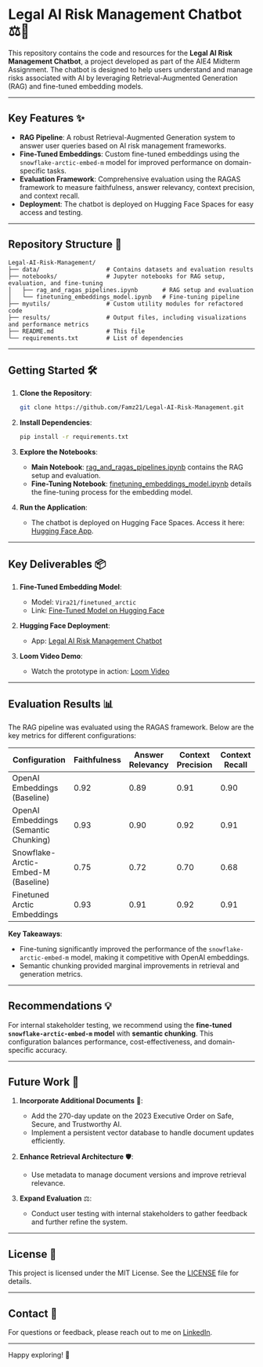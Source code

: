 # Legal AI Risk Management Chatbot ⚖️🚨

This repository contains the code and resources for the **Legal AI Risk Management Chatbot**, a project developed as part of the AIE4 Midterm Assignment. The chatbot is designed to help users understand and manage risks associated with AI by leveraging Retrieval-Augmented Generation (RAG) and fine-tuned embedding models.

---

## Key Features ✨

- **RAG Pipeline**: A robust Retrieval-Augmented Generation system to answer user queries based on AI risk management frameworks.
- **Fine-Tuned Embeddings**: Custom fine-tuned embeddings using the `snowflake-arctic-embed-m` model for improved performance on domain-specific tasks.
- **Evaluation Framework**: Comprehensive evaluation using the RAGAS framework to measure faithfulness, answer relevancy, context precision, and context recall.
- **Deployment**: The chatbot is deployed on Hugging Face Spaces for easy access and testing.

---

## Repository Structure 📂

```
Legal-AI-Risk-Management/
├── data/                   # Contains datasets and evaluation results
├── notebooks/              # Jupyter notebooks for RAG setup, evaluation, and fine-tuning
│   ├── rag_and_ragas_pipelines.ipynb       # RAG setup and evaluation
│   └── finetuning_embeddings_model.ipynb   # Fine-tuning pipeline
├── myutils/                # Custom utility modules for refactored code
├── results/                # Output files, including visualizations and performance metrics
├── README.md               # This file
└── requirements.txt        # List of dependencies
```

---

## Getting Started 🛠️

1. **Clone the Repository**:
   ```bash
   git clone https://github.com/Famz21/Legal-AI-Risk-Management.git
   ```

2. **Install Dependencies**:
   ```bash
   pip install -r requirements.txt
   ```

3. **Explore the Notebooks**:
   - **Main Notebook**: [rag_and_ragas_pipelines.ipynb](rag_and_ragas_pipelines.ipynb) contains the RAG setup and evaluation.
   - **Fine-Tuning Notebook**: [finetuning_embeddings_model.ipynb](finetuning_embeddings_model.ipynb) details the fine-tuning process for the embedding model.

4. **Run the Application**:
   - The chatbot is deployed on Hugging Face Spaces. Access it here: [Hugging Face App](https://huggingface.co/spaces/Vira21/Legal_AI_Risk_Management).

---

## Key Deliverables 📦

1. **Fine-Tuned Embedding Model**:
   - Model: `Vira21/finetuned_arctic`
   - Link: [Fine-Tuned Model on Hugging Face](https://huggingface.co/Vira21/finetuned_arctic)

2. **Hugging Face Deployment**:
   - App: [Legal AI Risk Management Chatbot](https://huggingface.co/spaces/Vira21/Legal_AI_Risk_Management)

3. **Loom Video Demo**:
   - Watch the prototype in action: [Loom Video]()

---

## Evaluation Results 📊

The RAG pipeline was evaluated using the RAGAS framework. Below are the key metrics for different configurations:

| Configuration                     | Faithfulness | Answer Relevancy | Context Precision | Context Recall |
|-----------------------------------|--------------|------------------|-------------------|----------------|
| OpenAI Embeddings (Baseline)      | 0.92         | 0.89             | 0.91              | 0.90           |
| OpenAI Embeddings (Semantic Chunking) | 0.93      | 0.90             | 0.92              | 0.91           |
| Snowflake-Arctic-Embed-M (Baseline) | 0.75        | 0.72             | 0.70              | 0.68           |
| Finetuned Arctic Embeddings       | 0.93         | 0.91             | 0.92              | 0.91           |

**Key Takeaways**:
- Fine-tuning significantly improved the performance of the `snowflake-arctic-embed-m` model, making it competitive with OpenAI embeddings.
- Semantic chunking provided marginal improvements in retrieval and generation metrics.

---

## Recommendations 💡

For internal stakeholder testing, we recommend using the **fine-tuned `snowflake-arctic-embed-m` model** with **semantic chunking**. This configuration balances performance, cost-effectiveness, and domain-specific accuracy.

---

## Future Work 🔮

1. **Incorporate Additional Documents** 📜:
   - Add the 270-day update on the 2023 Executive Order on Safe, Secure, and Trustworthy AI.
   - Implement a persistent vector database to handle document updates efficiently.

2. **Enhance Retrieval Architecture** 🛡️:
   - Use metadata to manage document versions and improve retrieval relevance.

3. **Expand Evaluation** ⚖️:
   - Conduct user testing with internal stakeholders to gather feedback and further refine the system.

---

## License 📜

This project is licensed under the MIT License. See the [LICENSE](LICENSE) file for details.

---

## Contact 📧

For questions or feedback, please reach out to me on [LinkedIn](https://www.linkedin.com/in/rithyvira/).

---

Happy exploring! 🚀